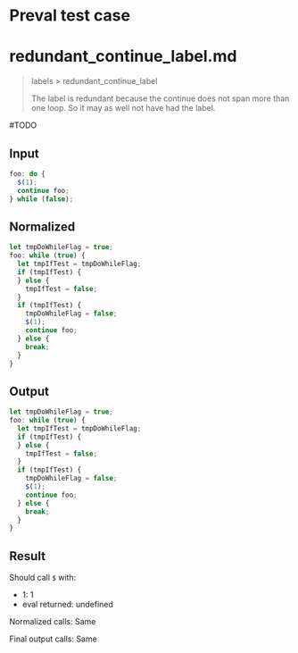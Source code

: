 # Preval test case

# redundant_continue_label.md

> labels > redundant_continue_label
>
> The label is redundant because the continue does not span more than one loop. So it may as well not have had the label.

#TODO

## Input

`````js filename=intro
foo: do {
  $(1);
  continue foo;
} while (false);
`````

## Normalized

`````js filename=intro
let tmpDoWhileFlag = true;
foo: while (true) {
  let tmpIfTest = tmpDoWhileFlag;
  if (tmpIfTest) {
  } else {
    tmpIfTest = false;
  }
  if (tmpIfTest) {
    tmpDoWhileFlag = false;
    $(1);
    continue foo;
  } else {
    break;
  }
}
`````

## Output

`````js filename=intro
let tmpDoWhileFlag = true;
foo: while (true) {
  let tmpIfTest = tmpDoWhileFlag;
  if (tmpIfTest) {
  } else {
    tmpIfTest = false;
  }
  if (tmpIfTest) {
    tmpDoWhileFlag = false;
    $(1);
    continue foo;
  } else {
    break;
  }
}
`````

## Result

Should call `$` with:
 - 1: 1
 - eval returned: undefined

Normalized calls: Same

Final output calls: Same
